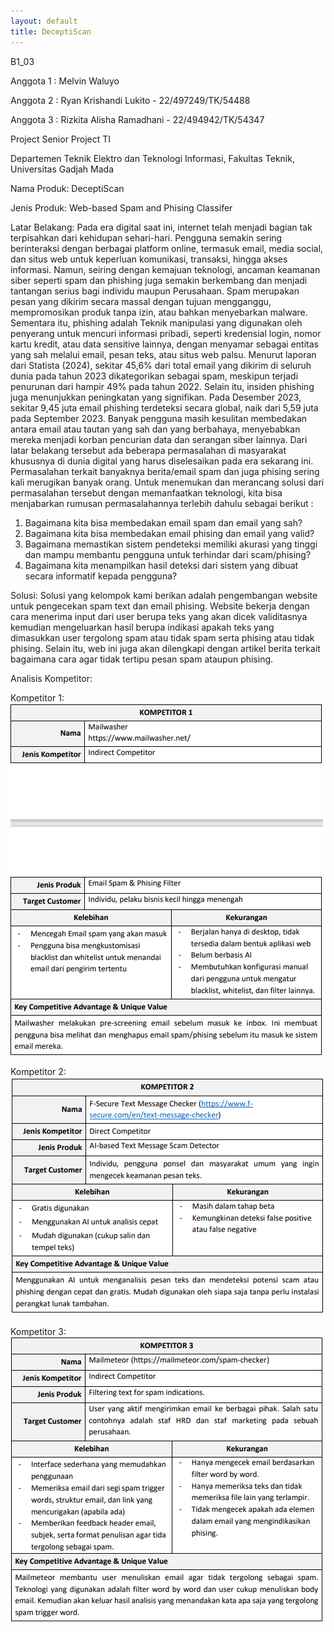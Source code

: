 ```yaml
---
layout: default
title: DeceptiScan
---
```

B1_03

Anggota 1 : Melvin Waluyo

Anggota 2 : Ryan Krishandi Lukito - 22/497249/TK/54488

Anggota 3 : Rizkita Alisha Ramadhani - 22/494942/TK/54347

Project Senior Project TI

Departemen Teknik Elektro dan Teknologi Informasi, Fakultas Teknik, Universitas Gadjah Mada

Nama Produk:
DeceptiScan

Jenis Produk:
Web-based Spam and Phising Classifer

Latar Belakang:
Pada era digital saat ini, internet telah menjadi bagian tak terpisahkan dari kehidupan
sehari-hari. Pengguna semakin sering berinteraksi dengan berbagai platform online,
termasuk email, media social, dan situs web untuk keperluan komunikasi, transaksi, hingga
akses informasi. Namun, seiring dengan kemajuan teknologi, ancaman keamanan siber
seperti spam dan phishing juga semakin berkembang dan menjadi tantangan serius bagi
individu maupun Perusahaan.
Spam merupakan pesan yang dikirim secara massal dengan tujuan mengganggu,
mempromosikan produk tanpa izin, atau bahkan menyebarkan malware. Sementara itu,
phishing adalah Teknik manipulasi yang digunakan oleh penyerang untuk mencuri
informasi pribadi, seperti kredensial login, nomor kartu kredit, atau data sensitive lainnya,
dengan menyamar sebagai entitas yang sah melalui email, pesan teks, atau situs web
palsu.
Menurut laporan dari Statista (2024), sekitar 45,6% dari total email yang dikirim di seluruh
dunia pada tahun 2023 dikategorikan sebagai spam, meskipun terjadi penurunan dari
hampir 49% pada tahun 2022. Selain itu, insiden phishing juga menunjukkan peningkatan
yang signifikan. Pada Desember 2023, sekitar 9,45 juta email phishing terdeteksi secara
global, naik dari 5,59 juta pada September 2023. Banyak pengguna masih kesulitan
membedakan antara email atau tautan yang sah dan yang berbahaya, menyebabkan
mereka menjadi korban pencurian data dan serangan siber lainnya.
Dari latar belakang tersebut ada beberapa permasalahan di masyarakat khususnya di
dunia digital yang harus diselesaikan pada era sekarang ini. Permasalahan terkait
banyaknya berita/email spam dan juga phising sering kali merugikan banyak orang. Untuk
menemukan dan merancang solusi dari permasalahan tersebut dengan memanfaatkan
teknologi, kita bisa menjabarkan rumusan permasalahannya terlebih dahulu sebagai
berikut :

1. Bagaimana kita bisa membedakan email spam dan email yang sah?
2. Bagaimana kita bisa membedakan email phising dan email yang valid?
3. Bagaimana memastikan sistem pendeteksi memiliki akurasi yang tinggi dan mampu
   membantu pengguna untuk terhindar dari scam/phising?
4. Bagaimana kita menampilkan hasil deteksi dari sistem yang dibuat secara informatif
   kepada pengguna?

Solusi:
Solusi yang kelompok kami berikan adalah pengembangan website untuk pengecekan
spam text dan email phising. Website bekerja dengan cara menerima input dari user
berupa teks yang akan dicek validitasnya kemudian mengeluarkan hasil berupa indikasi
apakah teks yang dimasukkan user tergolong spam atau tidak spam serta phising atau
tidak phising. Selain itu, web ini juga akan dilengkapi dengan artikel berita terkait
bagaimana cara agar tidak tertipu pesan spam ataupun phising.

Analisis Kompetitor:

Kompetitor 1:
![Tabel Analisis Kompetitor 1](kompetitor1.png)

Kompetitor 2:
![Tabel Aalisis Kompetitor 2](kompetitor2.png)

Kompetitor 3:
![Tabel Aalisis Kompetitor 3](kompetitor3.png)
